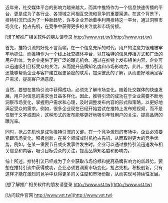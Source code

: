 近年来，社交媒体平台的影响力越来越大，而其中推特作为一个信息快速传播的平台，更是成为了各行业、各领域之间相互交流和竞争的重要渠道。在这个背景下，推特引流已成为了一种新趋势，许多企业开始着手利用推特这一平台，通过洞察市场变化，抢占先机，在竞争中获得更多的关注度和市场份额。

[想了解推广相关软件的朋友请登录 http://www.vst.tw](http://www.vst.tw)

首先，推特引流的好处不言而喻。在一个信息充斥的时代，用户的注意力很难被牢牢地抓住，而推特作为一个线上社交媒体平台，以其独特的信息传播方式和广泛的用户群体，为企业提供了更广泛的曝光机会。通过在推特上发布相关内容，企业可以迅速吸引目标受众的关注，从而提升品牌知名度和市场影响力。此外，推特引流还能够帮助企业与客户建立起更紧密的联系，加深彼此的了解，从而更好地满足客户需求，提高客户满意度。

当然，要想在推特引流中获得成功，必须先了解市场变化。随着社交媒体的快速发展，用户对信息的需求也日益多样化。因此，推特引流的成功在于企业需要不断地洞察市场变化，掌握用户需求和心理，及时调整发布内容的形式和策略，以更好地满足受众的需求。例如，很多企业现在已经开始尝试在推特上发布短视频，而不是仅限于文字或图片，这种形式的发布能够更好地吸引年轻用户的关注，提高品牌的曝光率。

同时，抢占先机也是成功推特引流的关键。在一个竞争激烈的市场中，企业必须要紧跟市场变化，积极创新，在某个领域或时机抢占先机，从而取得更大的竞争优势。例如，在某一重要节日或突发事件发生时，企业可以通过推特引流迅速发布相关信息和内容，吸引目标受众的关注，提高品牌知名度和影响力。

综上所述，推特引流已经成为了企业获取市场份额和提高品牌影响力的新趋势。要想在推特引流中获得成功，企业必须要洞察市场变化，抢占先机，积极创新。只有这样才能在激烈的竞争中获得更多的关注度和市场份额，从而实现可持续性发展。

[想了解推广相关软件的朋友请登录 http://www.vst.tw](http://www.vst.tw)


[访问软件官网 http://www.vst.tw](http://www.vst.tw)
